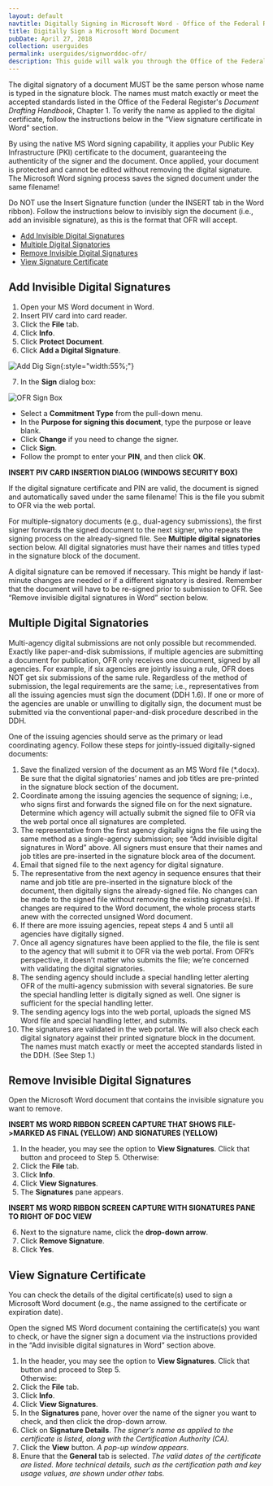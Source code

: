 ```yaml
---
layout: default
navtitle: Digitally Signing in Microsoft Word - Office of the Federal Register
title: Digitally Sign a Microsoft Word Document
pubDate: April 27, 2018
collection: userguides
permalink: userguides/signworddoc-ofr/
description: This guide will walk you through the Office of the Federal Register's procedures for digitally signing a Microsoft Word document with invisible digital signatures using your PIV credential or similar digital certificate.
---
```


The digital signatory of a document MUST be the same person whose name is typed in the signature block.  The names must match exactly or meet the accepted standards listed in the Office of the Federal Register's _Document Drafting Handbook_, Chapter 1.  To verify the name as applied to the digital certificate, follow the instructions below in the “View signature certificate in Word” section.

By using the native MS Word signing capability, it applies your Public Key Infrastructure (PKI) certificate to the document, guaranteeing the authenticity of the signer and the document.  Once applied, your document is protected and cannot be edited without removing the digital signature.  The Microsoft Word signing process saves the signed document under the same filename!

Do NOT use the Insert Signature function (under the INSERT tab in the Word ribbon).  Follow the instructions below to invisibly sign the document (i.e., add an invisible signature), as this is the format that OFR will accept.

- [Add Invisible Digital Signatures](#add-invisible-digital-signatures)
- [Multiple Digital Signatories](#multiple-digital-signatories)
- [Remove Invisible Digital Signatures](#remove-invisible-digital-signatures)
- [View Signature Certificate](#view-signature-certificate)

## Add Invisible Digital Signatures

1. Open your MS Word document in Word.
2. Insert PIV card into card reader. 
3. Click the **File** tab.
4. Click **Info**. 
5. Click **Protect Document**.
6. Click **Add a Digital Signature**.

![Add Dig Sign]({{site.baseurl}}/img/ofr_word_add_digital_signature_1.PNG){:style="width:55%;"}

7. In the **Sign** dialog box: 

![OFR Sign Box]({{site.baseurl}}/img/ofr_sign_box_with_no_name_2.PNG)

- Select a **Commitment Type** from the pull-down menu.
- In the **Purpose for signing this document**, type the purpose or leave blank.
- Click **Change** if you need to change the signer.
- Click **Sign**.
- Follow the prompt to enter your **PIN**, and then click **OK**.


**INSERT PIV CARD INSERTION DIALOG (WINDOWS SECURITY BOX)**

If the digital signature certificate and PIN are valid, the document is signed and automatically saved under the same filename!  This is the file you submit to OFR via the web portal.

For multiple-signatory documents (e.g., dual-agency submissions), the first signer forwards the signed document to the next signer, who repeats the signing process on the already-signed file.  See **Multiple digital signatories** section below.  All digital signatories must have their names and titles typed in the signature block of the document. 

A digital signature can be removed if necessary.  This might be handy if last-minute changes are needed or if a different signatory is desired.  Remember that the document will have to be re-signed prior to submission to OFR.  See “Remove invisible digital signatures in Word” section below.

## Multiple Digital Signatories

Multi-agency digital submissions are not only possible but recommended.  Exactly like paper-and-disk submissions, if multiple agencies are submitting a document for publication, OFR only receives one document, signed by all agencies.  For example, if six agencies are jointly issuing a rule, OFR does NOT get six submissions of the same rule.  Regardless of the method of submission, the legal requirements are the same; i.e., representatives from all the issuing agencies must sign the document (DDH 1.6).  If one or more of the agencies are unable or unwilling to digitally sign, the document must be submitted via the conventional paper-and-disk procedure described in the DDH.

One of the issuing agencies should serve as the primary or lead coordinating agency.  Follow these steps for jointly-issued digitally-signed documents:

1. Save the finalized version of the document as an MS Word file (*.docx).  Be sure that the digital signatories’ names and job titles are pre-printed in the signature block section of the document.
2. Coordinate among the issuing agencies the sequence of signing; i.e., who signs first and forwards the signed file on for the next signature.  Determine which agency will actually submit the signed file to OFR via the web portal once all signatures are completed.
3. The representative from the first agency digitally signs the file using the same method as a single-agency submission; see “Add invisible digital signatures in Word” above.  All signers must ensure that their names and job titles are pre-inserted in the signature block area of the document.
4. Email that signed file to the next agency for digital signature. 
5. The representative from the next agency in sequence ensures that their name and job title are pre-inserted in the signature block of the document, then digitally signs the already-signed file.  No changes can be made to the signed file without removing the existing signature(s).  If changes are required to the Word document, the whole process starts anew with the corrected unsigned Word document.
6. If there are more issuing agencies, repeat steps 4 and 5 until all agencies have digitally signed. 
7. Once all agency signatures have been applied to the file, the file is sent to the agency that will submit it to OFR via the web portal.  From OFR’s perspective, it doesn’t matter who submits the file; we’re concerned with validating the digital signatories.
8. The sending agency should include a special handling letter alerting OFR of the multi-agency submission with several signatories.  Be sure the special handling letter is digitally signed as well.  One signer is sufficient for the special handling letter.
9. The sending agency logs into the web portal, uploads the signed MS Word file and special handling letter, and submits.
10. The signatures are validated in the web portal.  We will also check each digital signatory against their printed signature block in the document.  The names must match exactly or meet the accepted standards listed in the DDH. (See Step 1.)

## Remove Invisible Digital Signatures

Open the Microsoft Word document that contains the invisible signature you want to remove.

**INSERT MS WORD RIBBON SCREEN CAPTURE THAT SHOWS FILE->MARKED AS FINAL (YELLOW) AND SIGNATURES (YELLOW)**

1. In the header, you may see the option to **View Signatures**.  Click that button and proceed to Step 5.
Otherwise:
2. Click the **File** tab.
3. Click **Info**.
4. Click **View Signatures**.
5. The **Signatures** pane appears.

**INSERT MS WORD RIBBON SCREEN CAPTURE WITH SIGNATURES PANE TO RIGHT OF DOC VIEW**


6. Next to the signature name, click the **drop-down arrow**.
7. Click **Remove Signature**.
8. Click **Yes**.

## View Signature Certificate

You can check the details of the digital certificate(s) used to sign a Microsoft Word document (e.g., the name assigned to the certificate or expiration date).

Open the signed MS Word document containing the certificate(s) you want to check, or have the signer sign a document via the instructions provided in the “Add invisible digital signatures in Word” section above.

1. In the header, you may see the option to **View Signatures**.  Click that button and proceed to Step 5.  
Otherwise:
2. Click the **File** tab.
3. Click **Info**.
4. Click **View Signatures**.
5. In the **Signatures** pane, hover over the name of the signer you want to check, and then click the drop-down arrow.
6. Click on **Signature Details**.
_The signer’s name as applied to the certificate is listed, along with the Certification Authority (CA)._  
7. Click the **View** button.
_A pop-up window appears._
8. Enure that the **General** tab is selected. _The valid dates of the certificate are listed._
_More technical details, such as the certification path and key usage values, are shown under other tabs._
</br>

